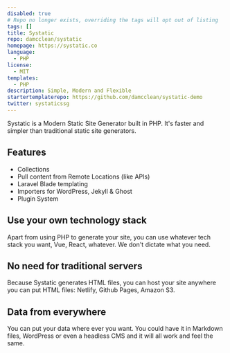 ```yaml
---
disabled: true
# Repo no longer exists, overriding the tags will opt out of listing
tags: []
title: Systatic
repo: damcclean/systatic
homepage: https://systatic.co
language:
  - PHP
license:
  - MIT
templates:
  - PHP
description: Simple, Modern and Flexible
startertemplaterepo: https://github.com/damcclean/systatic-demo
twitter: systaticssg
---
```


Systatic is a Modern Static Site Generator built in PHP. It's faster and simpler than traditional static site generators.

## Features

- Collections
- Pull content from Remote Locations (like APIs)
- Laravel Blade templating
- Importers for WordPress, Jekyll & Ghost
- Plugin System

## Use your own technology stack

Apart from using PHP to generate your site, you can use whatever tech stack you want, Vue, React, whatever. We don't dictate what you need.

## No need for traditional servers

Because Systatic generates HTML files, you can host your site anywhere you can put HTML files: Netlify, Github Pages, Amazon S3.

## Data from everywhere

You can put your data where ever you want. You could have it in Markdown files, WordPress or even a headless CMS and it will all work and feel the same.

